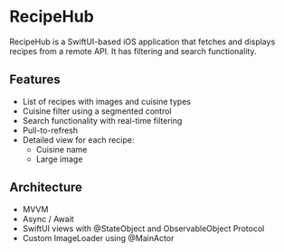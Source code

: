 # RecipeHub

RecipeHub is a SwiftUI-based iOS application that fetches and displays recipes from a remote API. It has filtering and search functionality.

## Features
- List of recipes with images and cuisine types
- Cuisine filter using a segmented control
- Search functionality with real-time filtering
- Pull-to-refresh
- Detailed view for each recipe:
  - Cuisine name
  - Large image

## Architecture
- MVVM
- Async / Await
- SwiftUI views with @StateObject and ObservableObject Protocol
- Custom ImageLoader using @MainActor


